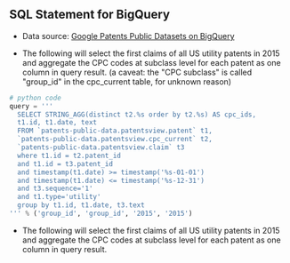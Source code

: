 SQL Statement for BigQuery
--------------------------

* Data source: [Google Patents Public Datasets on BigQuery](https://console.cloud.google.com/marketplace/details/google_patents_public_datasets/google-patents-public-data?filter=solution-type:dataset&q=google%20patents%20public%20datasets&id=2877ec09-debc-41bd-a2d7-df1fd089e4d0)

* The following will select the first claims of all US utility patents in 2015 and aggregate the CPC codes at subclass level for each patent as one column in query result. (a caveat: the "CPC subclass" is called "group_id" in the cpc_current table, for unknown reason)

``` python
# python code 
query = '''
  SELECT STRING_AGG(distinct t2.%s order by t2.%s) AS cpc_ids, 
  t1.id, t1.date, text
  FROM `patents-public-data.patentsview.patent` t1, 
  `patents-public-data.patentsview.cpc_current` t2,
  `patents-public-data.patentsview.claim` t3
  where t1.id = t2.patent_id 
  and t1.id = t3.patent_id
  and timestamp(t1.date) >= timestamp('%s-01-01') 
  and timestamp(t1.date) <= timestamp('%s-12-31') 
  and t3.sequence='1'
  and t1.type='utility'
  group by t1.id, t1.date, t3.text  
''' % ('group_id', 'group_id', '2015', '2015')
```

* The following will select the first claims of all US utility patents in 2015 and aggregate the CPC codes at subclass level for each patent as one column in query result.
``` python

